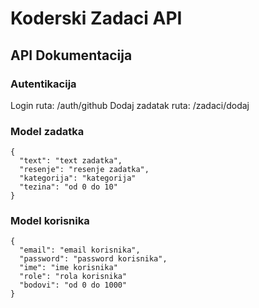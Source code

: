 # Koderski Zadaci API

## API Dokumentacija

### Autentikacija

Login ruta: /auth/github
Dodaj zadatak ruta: /zadaci/dodaj

### Model zadatka

```
{
  "text": "text zadatka",
  "resenje": "resenje zadatka",
  "kategorija": "kategorija"
  "tezina": "od 0 do 10"
}
```

### Model korisnika

```
{
  "email": "email korisnika",
  "password": "password korisnika",
  "ime": "ime korisnika"
  "role": "rola korisnika"
  "bodovi": "od 0 do 1000"
}
```
